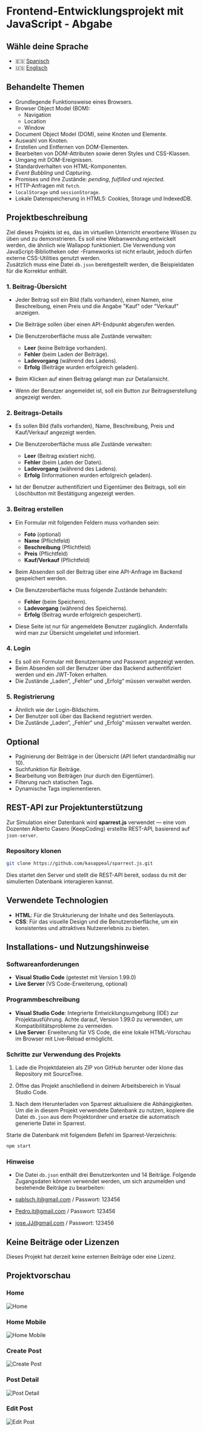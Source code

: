 # Frontend-Entwicklungsprojekt mit JavaScript - Abgabe

## Wähle deine Sprache

- 🇪🇸 [Spanisch](README.es.md)
- 🇺🇸 [Englisch](README.md)

## Behandelte Themen

- Grundlegende Funktionsweise eines Browsers.
- Browser Object Model (BOM):
  - Navigation
  - Location
  - Window
- Document Object Model (DOM), seine Knoten und Elemente.
- Auswahl von Knoten.
- Erstellen und Entfernen von DOM-Elementen.
- Bearbeiten von DOM-Attributen sowie deren Styles und CSS-Klassen.
- Umgang mit DOM-Ereignissen.
- Standardverhalten von HTML-Komponenten.
- *Event Bubbling* und *Capturing*.
- Promises und ihre Zustände: *pending*, *fulfilled* und *rejected*.
- HTTP-Anfragen mit `fetch`.
- `localStorage` und `sessionStorage`.
- Lokale Datenspeicherung in HTML5: Cookies, Storage und IndexedDB.

## Projektbeschreibung

Ziel dieses Projekts ist es, das im virtuellen Unterricht erworbene Wissen zu üben und zu demonstrieren. Es soll eine Webanwendung entwickelt werden, die ähnlich wie Wallapop funktioniert. Die Verwendung von JavaScript-Bibliotheken oder -Frameworks ist nicht erlaubt, jedoch dürfen externe CSS-Utilities genutzt werden.  
Zusätzlich muss eine Datei `db.json` bereitgestellt werden, die Beispieldaten für die Korrektur enthält.

### 1. Beitrag-Übersicht

- Jeder Beitrag soll ein Bild (falls vorhanden), einen Namen, eine Beschreibung, einen Preis und die Angabe "Kauf" oder "Verkauf" anzeigen.  
- Die Beiträge sollen über einen API-Endpunkt abgerufen werden.  
- Die Benutzeroberfläche muss alle Zustände verwalten:

  - **Leer** (keine Beiträge vorhanden).
  - **Fehler** (beim Laden der Beiträge).
  - **Ladevorgang** (während des Ladens).
  - **Erfolg** (Beiträge wurden erfolgreich geladen).

- Beim Klicken auf einen Beitrag gelangt man zur Detailansicht.  
- Wenn der Benutzer angemeldet ist, soll ein Button zur Beitragserstellung angezeigt werden.

### 2. Beitrags-Details

- Es sollen Bild (falls vorhanden), Name, Beschreibung, Preis und Kauf/Verkauf angezeigt werden.  
- Die Benutzeroberfläche muss alle Zustände verwalten:

  - **Leer** (Beitrag existiert nicht).
  - **Fehler** (beim Laden der Daten).
  - **Ladevorgang** (während des Ladens).
  - **Erfolg** (Informationen wurden erfolgreich geladen).

- Ist der Benutzer authentifiziert und Eigentümer des Beitrags, soll ein Löschbutton mit Bestätigung angezeigt werden.

### 3. Beitrag erstellen

- Ein Formular mit folgenden Feldern muss vorhanden sein:
  - **Foto** (optional)
  - **Name** (Pflichtfeld)
  - **Beschreibung** (Pflichtfeld)
  - **Preis** (Pflichtfeld)
  - **Kauf/Verkauf** (Pflichtfeld)

- Beim Absenden soll der Beitrag über eine API-Anfrage im Backend gespeichert werden.  
- Die Benutzeroberfläche muss folgende Zustände behandeln:

  - **Fehler** (beim Speichern).
  - **Ladevorgang** (während des Speicherns).
  - **Erfolg** (Beitrag wurde erfolgreich gespeichert).

- Diese Seite ist nur für angemeldete Benutzer zugänglich. Andernfalls wird man zur Übersicht umgeleitet und informiert.

### 4. Login

- Es soll ein Formular mit Benutzername und Passwort angezeigt werden.  
- Beim Absenden soll der Benutzer über das Backend authentifiziert werden und ein JWT-Token erhalten.  
- Die Zustände „Laden“, „Fehler“ und „Erfolg“ müssen verwaltet werden.

### 5. Registrierung

- Ähnlich wie der Login-Bildschirm.  
- Der Benutzer soll über das Backend registriert werden.  
- Die Zustände „Laden“, „Fehler“ und „Erfolg“ müssen verwaltet werden.

## Optional

- Paginierung der Beiträge in der Übersicht (API liefert standardmäßig nur 10).
- Suchfunktion für Beiträge.
- Bearbeitung von Beiträgen (nur durch den Eigentümer).
- Filterung nach statischen Tags.
- Dynamische Tags implementieren.

## REST-API zur Projektunterstützung

Zur Simulation einer Datenbank wird **sparrest.js** verwendet — eine vom Dozenten Alberto Casero (KeepCoding) erstellte REST-API, basierend auf `json-server`.

### Repository klonen

```bash
git clone https://github.com/kasappeal/sparrest.js.git
```

Dies startet den Server und stellt die REST-API bereit, sodass du mit der simulierten Datenbank interagieren kannst.

## Verwendete Technologien

- **HTML**: Für die Strukturierung der Inhalte und des Seitenlayouts.
- **CSS**: Für das visuelle Design und die Benutzeroberfläche, um ein konsistentes und attraktives Nutzererlebnis zu bieten.

## Installations- und Nutzungshinweise

### Softwareanforderungen

- **Visual Studio Code** (getestet mit Version 1.99.0)
- **Live Server** (VS Code-Erweiterung, optional)

### Programmbeschreibung

- **Visual Studio Code**: Integrierte Entwicklungsumgebung (IDE) zur Projektausführung. Achte darauf, Version 1.99.0 zu verwenden, um Kompatibilitätsprobleme zu vermeiden.
- **Live Server**: Erweiterung für VS Code, die eine lokale HTML-Vorschau im Browser mit Live-Reload ermöglicht.

### Schritte zur Verwendung des Projekts

1. Lade die Projektdateien als ZIP von GitHub herunter oder klone das Repository mit SourceTree.

2. Öffne das Projekt anschließend in deinem Arbeitsbereich in Visual Studio Code.

3. Nach dem Herunterladen von Sparrest aktualisiere die Abhängigkeiten. Um die in diesem Projekt verwendete Datenbank zu nutzen, kopiere die Datei `db.json` aus dem Projektordner und ersetze die automatisch generierte Datei in Sparrest.

Starte die Datenbank mit folgendem Befehl im Sparrest-Verzeichnis:

```bash
npm start
```

### Hinweise

- Die Datei `db.json` enthält drei Benutzerkonten und 14 Beiträge. Folgende Zugangsdaten können verwendet werden, um sich anzumelden und bestehende Beiträge zu bearbeiten:

- [pablsch.it@gmail.com](mailto:pablsch.it@gmail.com) / Passwort: 123456  
- [Pedro.it@gmail.com](mailto:Pedro.it@gmail.com) / Passwort: 123456  
- [jose.JJ@gmail.com](mailto:jose.JJ@gmail.com) / Passwort: 123456

## Keine Beiträge oder Lizenzen

Dieses Projekt hat derzeit keine externen Beiträge oder eine Lizenz.

## Projektvorschau

### Home

![Home](../etc/preview_images/home.png)

### Home Mobile

![Home Mobile](../etc/preview_images/home_mobile.png)

### Create Post

![Create Post](../etc/preview_images/create_post.png)

### Post Detail

![Post Detail](../etc/preview_images/post_detail.png)

### Edit Post

![Edit Post](../etc/preview_images/post_edit.png)
